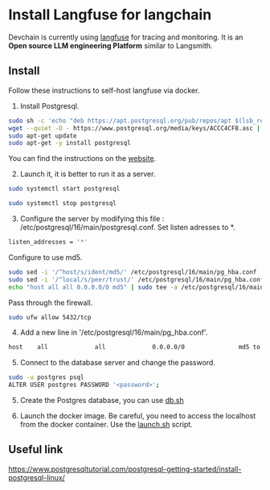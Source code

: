 # Install Langfuse for langchain

Devchain is currently using [langfuse](https://langfuse.com/) for tracing and monitoring. It is an **Open source LLM engineering Platform** similar to Langsmith.

## Install

Follow these instructions to self-host langfuse via docker.

1. Install Postgresql.
```sh
sudo sh -c 'echo "deb https://apt.postgresql.org/pub/repos/apt $(lsb_release -cs)-pgdg main" > /etc/apt/sources.list.d/pgdg.list'
wget --quiet -O - https://www.postgresql.org/media/keys/ACCC4CF8.asc | sudo apt-key add -
sudo apt-get update
sudo apt-get -y install postgresql
```
You can find the instructions on the [website](https://www.postgresql.org/download/linux/ubuntu/).

2. Launch it, it is better to run it as a server.
```sh
sudo systemctl start postgresql
```

```sh
sudo systemctl stop postgresql
```

3. Configure the server by modifying this file : /etc/postgresql/16/main/postgresql.conf.
Set listen adresses to *.
```sh
listen_addresses = '*'
```

Configure to use md5.
```sh
sudo sed -i '/^host/s/ident/md5/' /etc/postgresql/16/main/pg_hba.conf
sudo sed -i '/^local/s/peer/trust/' /etc/postgresql/16/main/pg_hba.conf
echo "host all all 0.0.0.0/0 md5" | sudo tee -a /etc/postgresql/16/main/pg_hba.conf
```

Pass through the firewall.
```sh
sudo ufw allow 5432/tcp
```

4. Add a new line in '/etc/postgresql/16/main/pg_hba.conf'.
```sh
host    all             all             0.0.0.0/0               md5 to pg_hba.conf
```

5. Connect to the database server and change the password.
```sh
sudo -u postgres psql
ALTER USER postgres PASSWORD '<password>';
```

5. Create the Postgres database,  you can use [db.sh](./db.sh)

6. Launch the docker image. Be careful, you need to access the localhost from the docker container.
Use the [launch.sh](./launch.sh) script.

## Useful link

https://www.postgresqltutorial.com/postgresql-getting-started/install-postgresql-linux/